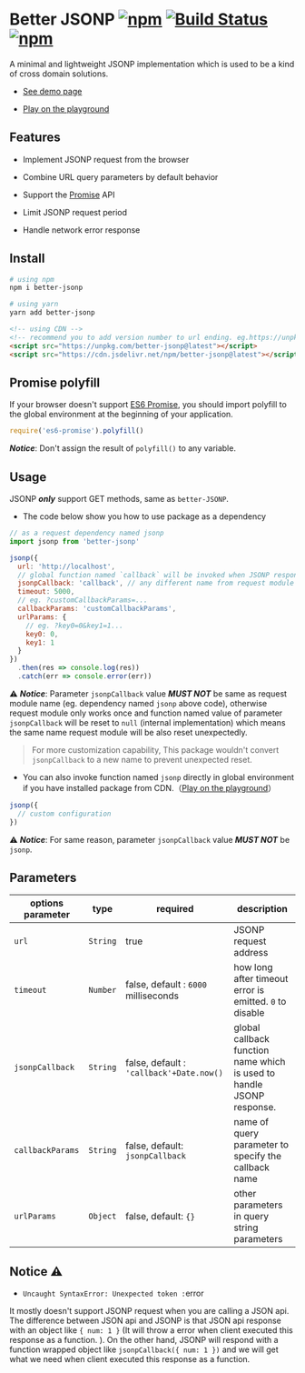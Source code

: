 # Better JSONP [![npm](https://img.shields.io/npm/v/better-jsonp.svg)](https://www.npmjs.com/package/better-jsonp) [![Build Status](https://travis-ci.org/lbwa/jsonp.svg?branch=master)](https://travis-ci.org/lbwa/jsonp) [![npm](https://img.shields.io/npm/dt/better-jsonp.svg)](https://github.com/lbwa/jsonp)

A minimal and lightweight JSONP implementation which is used to be a kind of cross domain solutions.

- [See demo page]

- [Play on the playground]

[See demo page]:https://lbwa.github.io/jsonp/

[Play on the playground]:https://jsfiddle.net/608oagxd/8/

## Features

- Implement JSONP request from the browser

- Combine URL query parameters by default behavior

- Support the [Promise] API

- Limit JSONP request period

- Handle network error response

[Promise]:https://promisesaplus.com/

## Install

```bash
# using npm
npm i better-jsonp
```

```bash
# using yarn
yarn add better-jsonp
```

```html
<!-- using CDN -->
<!-- recommend you to add version number to url ending. eg.https://unpkg.com/better-jsonp@x.y.z -->
<script src="https://unpkg.com/better-jsonp@latest"></script>
<script src="https://cdn.jsdelivr.net/npm/better-jsonp@latest"></script>
```

## Promise polyfill

If your browser doesn't support [ES6 Promise], you should import polyfill to the global environment at the beginning of your application.

```js
require('es6-promise').polyfill()
```

***Notice***: Don't assign the result of `polyfill()` to any variable.

[es6 promise]:http://www.ecma-international.org/ecma-262/#sec-promise-objects

## Usage

JSONP ***only*** support GET methods, same as `better-JSONP`.

- The code below show you how to use package as a dependency

```js
// as a request dependency named jsonp
import jsonp from 'better-jsonp'
```

```js
jsonp({
  url: 'http://localhost',
  // global function named `callback` will be invoked when JSONP response
  jsonpCallback: 'callback', // any different name from request module
  timeout: 5000,
  // eg. ?customCallbackParams=...
  callbackParams: 'customCallbackParams',
  urlParams: {
    // eg. ?key0=0&key1=1...
    key0: 0,
    key1: 1
  }
})
  .then(res => console.log(res))
  .catch(err => console.error(err))
```

⚠️ ***Notice***: Parameter `jsonpCallback` value ***MUST NOT*** be same as request module name (eg. dependency named `jsonp` above code), otherwise request module only works once and function named value of parameter `jsonpCallback` will be reset to `null` (internal implementation) which means the same name request module will be also reset unexpectedly.

> For more customization capability, This package wouldn't convert `jsonpCallback` to a new name to prevent unexpected reset.

- You can also invoke function named `jsonp` directly in global environment if you have installed package from CDN.（[Play on the playground]）

```js
jsonp({
  // custom configuration
})
```

⚠️ ***Notice***: For same reason, parameter `jsonpCallback` value ***MUST NOT*** be `jsonp`.


## Parameters

| options parameter | type | required | description |
| ----------------- | ---- | -------- | ----------- |
|   `url`  | `String` |           true           | JSONP request address |
| `timeout` | `Number` | false, default : `6000` milliseconds | how long after timeout error is emitted. `0` to disable |
| `jsonpCallback`  | `String` | false, default : `'callback'+Date.now()` | global callback function name which is used to handle JSONP response. |
| `callbackParams` | `String` | false, default: `jsonpCallback` | name of query parameter to specify the callback name |
| `urlParams` |  `Object`  | false, default: `{}` | other parameters in query string parameters |

## Notice ⚠️

- `Uncaught SyntaxError: Unexpected token :`error

It mostly doesn't support JSONP request when you are calling a JSON api. The difference between JSON api and JSONP is that  JSON api response with an object like `{ num: 1 }` (It will throw a error when client executed this response as a function. ). On the other hand, JSONP will respond with a function wrapped object like `jsonpCallback({ num: 1 })` and we will get what we need when client executed this response as a function.
